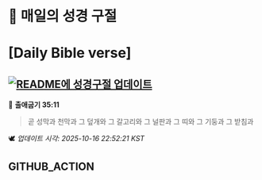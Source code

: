 # 🙏 매일의 성경 구절
# [Daily Bible verse]
## [![README에 성경구절 업데이트](https://github.com/DONGSUKA/first_test/actions/workflows/update-readme-bible.yml/badge.svg)](https://github.com/DONGSUKA/first_test/actions/workflows/update-readme-bible.yml)
<!-- START_BIBLE_VERSE -->
📖 **출애굽기 35:11**
> 곧 성막과 천막과 그 덮개와 그 갈고리와 그 널판과 그 띠와 그 기둥과 그 받침과

🕊️ _업데이트 시각: 2025-10-16 22:52:21 KST_
  <!-- END_BIBLE_VERSE -->
## GITHUB_ACTION
